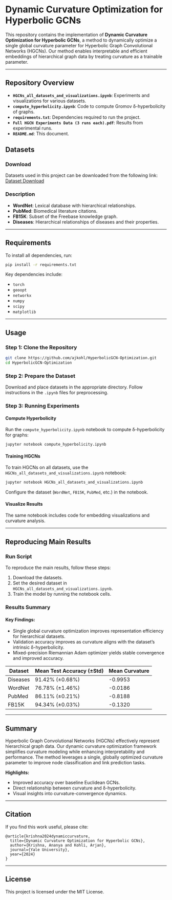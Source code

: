 # Dynamic Curvature Optimization for Hyperbolic GCNs

This repository contains the implementation of **Dynamic Curvature Optimization for Hyperbolic GCNs**, a method to dynamically optimize a single global curvature parameter for Hyperbolic Graph Convolutional Networks (HGCNs). Our method enables interpretable and efficient embeddings of hierarchical graph data by treating curvature as a trainable parameter.

---

## Repository Overview

- **`HGCNs_all_datasets_and_visualizations.ipynb`**: Experiments and visualizations for various datasets.
- **`compute_hyperbolicity.ipynb`**: Code to compute Gromov δ-hyperbolicity of graphs.
- **`requirements.txt`**: Dependencies required to run the project.
- **`Full HGCN Experiments Data (3 runs each).pdf`**: Results from experimental runs.
- **`README.md`**: This document.

## Datasets

### Download
Datasets used in this project can be downloaded from the following link:
[Dataset Download](https://drive.google.com/drive/folders/1t3ZuPY_u0DZntSMGJCAdazrBtPOxoRzh?usp=sharing)

### Description
- **WordNet**: Lexical database with hierarchical relationships.
- **PubMed**: Biomedical literature citations.
- **FB15K**: Subset of the Freebase knowledge graph.
- **Diseases**: Hierarchical relationships of diseases and their properties.

---

## Requirements

To install all dependencies, run:

```bash
pip install -r requirements.txt
```

Key dependencies include:
- `torch`
- `geoopt`
- `networkx`
- `numpy`
- `scipy`
- `matplotlib`

---

## Usage

### Step 1: Clone the Repository

```bash
git clone https://github.com/ajkohl/HyperbolicGCN-Optimization.git
cd HyperbolicGCN-Optimization
```

### Step 2: Prepare the Dataset
Download and place datasets in the appropriate directory. Follow instructions in the `.ipynb` files for preprocessing.

### Step 3: Running Experiments

#### Compute Hyperbolicity
Run the `compute_hyperbolicity.ipynb` notebook to compute δ-hyperbolicity for graphs:

```bash
jupyter notebook compute_hyperbolicity.ipynb
```

#### Training HGCNs
To train HGCNs on all datasets, use the `HGCNs_all_datasets_and_visualizations.ipynb` notebook:

```bash
jupyter notebook HGCNs_all_datasets_and_visualizations.ipynb
```

Configure the dataset (`WordNet`, `FB15K`, `PubMed`, etc.) in the notebook.

#### Visualize Results
The same notebook includes code for embedding visualizations and curvature analysis.

---

## Reproducing Main Results

### Run Script
To reproduce the main results, follow these steps:

1. Download the datasets.
2. Set the desired dataset in `HGCNs_all_datasets_and_visualizations.ipynb`.
3. Train the model by running the notebook cells.

### Results Summary
#### Key Findings:
- Single global curvature optimization improves representation efficiency for hierarchical datasets.
- Validation accuracy improves as curvature aligns with the dataset’s intrinsic δ-hyperbolicity.
- Mixed-precision Riemannian Adam optimizer yields stable convergence and improved accuracy.

| Dataset    | Mean Test Accuracy (±Std) | Mean Curvature |
|------------|-----------------------|----------------|
| Diseases   | 91.42% (±0.68%)   | -0.9953        |
| WordNet    | 76.78% (±1.46%)   | -0.0186        |
| PubMed     | 86.11% (±0.21%)   | -0.8188        |
| FB15K      | 94.34% (±0.03%)   | -0.1320        |

---

## Summary

Hyperbolic Graph Convolutional Networks (HGCNs) effectively represent hierarchical graph data. Our dynamic curvature optimization framework simplifies curvature modeling while enhancing interpretability and performance. The method leverages a single, globally optimized curvature parameter to improve node classification and link prediction tasks.

**Highlights:**
- Improved accuracy over baseline Euclidean GCNs.
- Direct relationship between curvature and δ-hyperbolicity.
- Visual insights into curvature-convergence dynamics.

---

## Citation

If you find this work useful, please cite:

```
@article{krishna2024dynamiccurvature,
  title={Dynamic Curvature Optimization for Hyperbolic GCNs},
  author={Krishna, Ananya and Kohli, Arjan},
  journal={Yale University},
  year={2024}
}
```

---

## License
This project is licensed under the MIT License.

